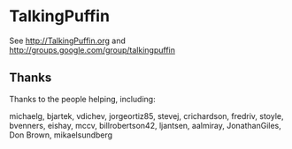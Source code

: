 TalkingPuffin
=====================

See http://TalkingPuffin.org and http://groups.google.com/group/talkingpuffin

## Thanks

Thanks to the people helping, including:

michaelg, bjartek, vdichev, jorgeortiz85, stevej, crichardson, fredriv, stoyle,
bvenners, eishay, mccv, billrobertson42, ljantsen, aalmiray, JonathanGiles,
Don Brown, mikaelsundberg
